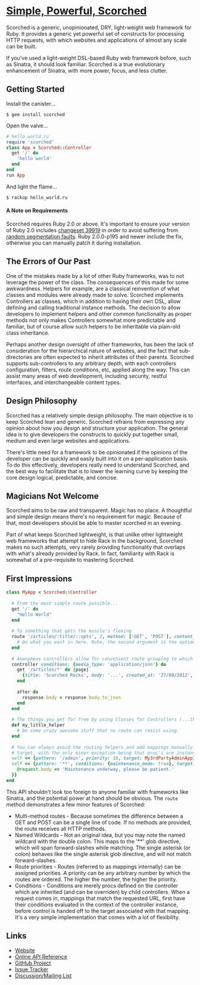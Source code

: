 [Simple, Powerful, Scorched](http://scorchedrb.com)
==========================

Scorched is a generic, unopinionated, DRY, light-weight web framework for Ruby. It provides a generic yet powerful set of constructs for processing HTTP requests, with which websites and applications of almost any scale can be built.

If you've used a light-weight DSL-based Ruby web framework before, such as Sinatra, it should look familiar. Scorched is a true evolutionary enhancement of Sinatra, with more power, focus, and less clutter.

Getting Started
---------------

Install the canister...

```console
$ gem install scorched
```

Open the valve...

```ruby
# hello_world.ru
require 'scorched'
class App < Scorched::Controller
  get '/' do
    'hello world'
  end
end
run App
```

And light the flame...

```console
$ rackup hello_world.ru
```

#### A Note on Requirements

Scorched requires Ruby 2.0 or above. It's important to ensure your version of Ruby 2.0 includes [changeset 39919](http://bugs.ruby-lang.org/projects/ruby-trunk/repository/revisions/39919) in order to avoid suffering from [random segmentation faults](http://bugs.ruby-lang.org/issues/8100). Ruby 2.0.0-p195 and newer include the fix, otherwise you can manually patch it during installation.

The Errors of Our Past
----------------------
One of the mistakes made by a lot of other Ruby frameworks, was to not leverage the power of the class. The consequences of this made for some awkwardness. Helpers for example, are a classical reinvention of what classes and modules were already made to solve. Scorched implements Controllers as classes, which in addition to having their own DSL, allow defining and calling traditional instance methods. The decision to allow developers to implement helpers and other common functionality as proper methods not only makes Controllers somewhat more predictable and familiar, but of course allow such helpers to be inheritable via plain-old class inheritance.

Perhaps another design oversight of other frameworks, has been the lack of consideration for the hierarchical nature of websites, and the fact that sub-directories are often expected to inherit attributes of their parents. Scorched supports sub-controllers to any arbitrary depth, with each controllers configuration, filters, route conditions, etc, applied along the way. This can assist many areas of web development, including security, restful interfaces, and interchangeable content types.


Design Philosophy
-----------------
Scorched has a relatively simple design philosophy. The main objective is to keep Scorched lean and generic. Scorched refrains from expressing any opinion about how you design and structure your application. The general idea is to give developers the constructs to quickly put together small, medium and even large websites and applications.

There's little need for a framework to be opinionated if the opinions of the developer can be quickly and easily built into it on a per-application basis. To do this effectively, developers really need to understand Scorched, and the best way to facilitate that is to lower the learning curve by keeping the core design logical, predictable, and concise.


Magicians Not Welcome
---------------------
Scorched aims to be raw and transparent. Magic has no place. A thoughtful and simple design means there's no requirement for magic. Because of that, most developers should be able to master scorched in an evening.

Part of what keeps Scorched lightweight, is that unlike other lightweight web frameworks that attempt to hide Rack in the background, Scorched makes no such attempts, very rarely providing functionality that overlaps with what's already provided by Rack. In fact, familiarity with Rack is somewhat of a pre-requisite to mastering Scorched.


First Impressions
-----------------

```ruby
class MyApp < Scorched::Controller
  
  # From the most simple route possible...
  get '/' do
    "Hello World"
  end
  
  # To something that gets the muscle's flexing
  route '/articles/:title/::opts', 2, method: ['GET', 'POST'], content_type: :json do
    # Do what you want in here. Note, the second argument is the optional route priority.
  end
  
  # Anonymous controllers allow for convenient route grouping to which filters and conditions can be applied
  controller conditions: {media_type: 'application/json'} do
    get '/articles/*' do |page|
      {title: 'Scorched Rocks', body: '...', created_at: '27/08/2012', created_by: 'Bob'}
    end
    
    after do
      response.body = response.body.to_json
    end
  end
  
  # The things you get for free by using Classes for Controllers (...that's directed at you Padrino)
  def my_little_helper
    # Do some crazy awesome stuff that no route can resist using.
  end
  
  # You can always avoid the routing helpers and add mappings manually. Anything that responds to #call is a valid
  # target, with the only minor exception being that proc's are instance_exec'd, not call'd.
  self << {pattern: '/admin', priority: 10, target: My3rdPartyAdminApp}
  self << {pattern: '**', conditions: {maintenance_mode: true}, target: proc { |env|
    @request.body << 'Maintenance underway, please be patient.'
  }}
end
```

This API shouldn't look too foreign to anyone familiar with frameworks like Sinatra, and the potential power at hand should be obvious. The `route` method demonstrates a few minor features of Scorched:

* Multi-method routes - Because sometimes the difference between a GET and POST can be a single line of code. If no methods are provided, the route receives all HTTP methods.
* Named Wildcards - Not an original idea, but you may note the named wildcard with the double colon. This maps to the '**' glob directive, which will span forward-slashes while matching. The single asterisk (or colon) behaves like the single asterisk glob directive, and will not match forward-slashes.
* Route priorities - Routes (referred to as mappings internally) can be assigned priorities. A priority can be any arbitrary number by which the routes are ordered. The higher the number, the higher the priority.
* Conditions - Conditions are merely procs defined on the controller which are inherited (and can be overriden) by child controllers. When a request comes in, mappings that match the requested URL, first have their conditions evaluated in the context of the controller instance, before control is handed off to the target associated with that mapping. It's a very simple implementation that comes with a lot of flexibility.


Links
-----
* [Website](http://scorchedrb.com)
* [Online API Reference](http://rubydoc.info/gems/scorched)
* [GitHub Project](http://github.com/wardrop/Scorched)
* [Issue Tracker](http://github.com/wardrop/Scorched/issues)
* [Discussion/Mailing List](https://groups.google.com/d/forum/scorched)

